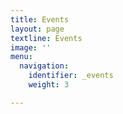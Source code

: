 ```yaml
---
title: Events
layout: page
textline: Events
image: ''
menu:
  navigation:
    identifier: _events
    weight: 3

---
```

